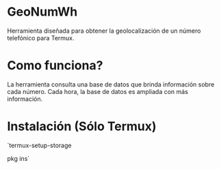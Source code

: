 # GeoNumWh
Herramienta diseñada para obtener la geolocalización de un número telefónico para Termux. 

# Como funciona?

 La herramienta consulta una base de datos que brinda información sobre cada número. Cada hora, la base de datos es ampliada con más información.
 
 # Instalación (Sólo Termux)
 
 `termux-setup-storage
 
 pkg ins`
 
